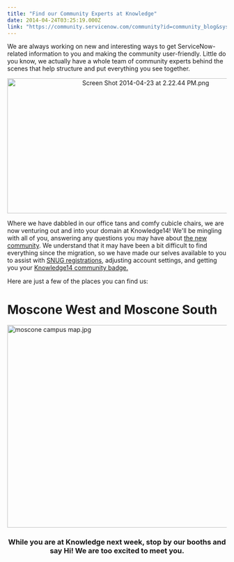 ```yaml
---
title: "Find our Community Experts at Knowledge"
date: 2014-04-24T03:25:19.000Z
link: "https://community.servicenow.com/community?id=community_blog&sys_id=f14d2229dbd0dbc01dcaf3231f961918"
---
```

<p>We are always working on new and interesting ways to get ServiceNow-related information to you and making the community user-friendly. Little do you know, we actually have a whole team of community experts behind the scenes that help structure and put everything you see together.</p><p></p><p style="text-align: center;"><img   alt="Screen Shot 2014-04-23 at 2.22.44 PM.png" class="image-0 jive-image" src="40c5690adb1053043eb27a9e0f96195f.iix" style="height: 310px; width: 620px;"/></p><p></p><p>Where we have dabbled in our office tans and comfy cubicle chairs, we are now venturing out and into your domain at Knowledge14! We'll be mingling with all of you, answering any questions you may have about <a title="" _jive_internal="true" href="/community?id=community_article&sys_id=b9fce2a5dbd0dbc01dcaf3231f9619a4">the new community</a>. We understand that it may have been a bit difficult to find everything since the migration, so we have made our selves available to you to assist with <a title="" _jive_internal="true" href="/community/learn/knowledge-user-conference/blog/2014/04/22/how-to-join-a-servicenow-user-group">SNUG registrations</a>, adjusting account settings, and getting you your <a title="" _jive_internal="true" href="/community?id=community_article&sys_id=7a1d62e5dbd0dbc01dcaf3231f9619a8">Knowledge14 community badge.</a></p><p></p><p>Here are just a few of the places you can find us:</p><p></p><h1>Moscone West and Moscone South</h1><p><img  alt="moscone campus map.jpg" class="image-1 jive-image" src="0873284adb5457041dcaf3231f961987.iix" style="height: 465px; width: 620px; display: block; margin-left: auto; margin-right: auto;"/></p><p></p><h3 style="text-align: center;">While you are at Knowledge next week, stop by our booths and say Hi! We are too excited to meet you.</h3>